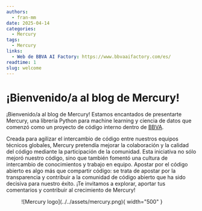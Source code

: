 ```yaml
---
authors:
  - fran-mm
date: 2025-04-14
categories:
  - Mercury
tags:
  - Mercury
links:
  - Web de BBVA AI Factory: https://www.bbvaaifactory.com/es/
readtime: 1
slug: welcome
---
```


# ¡Bienvenido/a al blog de Mercury!

¡Bienvenido/a al blog de Mercury! Estamos encantados de presentarte Mercury, una librería Python para machine learning y ciencia de datos que comenzó como un proyecto de código interno dentro de [BBVA](https://www.bbva.es/).

<!-- more -->

Creada para agilizar el intercambio de código entre nuestros equipos técnicos globales, Mercury pretendía mejorar la colaboración y la calidad del código mediante la participación de la comunidad. Esta iniciativa no sólo mejoró nuestro código, sino que también fomentó una cultura de intercambio de conocimientos y trabajo en equipo. Apostar por el código abierto es algo más que compartir código: se trata de apostar por la transparencia y contribuir a la comunidad de código abierto que ha sido decisiva para nuestro éxito. ¡Te invitamos a explorar, aportar tus comentarios y contribuir al crecimiento de Mercury!

<figure markdown="span">
  ![Mercury logo](../../assets/mercury.png){ width="500" }
</figure>